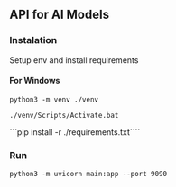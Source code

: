## API for AI Models

### Instalation
Setup env and install requirements

#### For Windows

```python3 -m venv ./venv```

```./venv/Scripts/Activate.bat```

```pip install -r ./requirements.txt````

### Run

```python3 -m uvicorn main:app --port 9090```